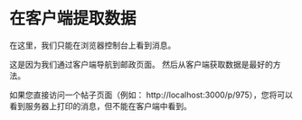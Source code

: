 # 在客户端提取数据

在这里，我们只能在浏览器控制台上看到消息。

这是因为我们通过客户端导航到邮政页面。 然后从客户端获取数据是最好的方法。

如果您直接访问一个帖子页面（例如： http://localhost:3000/p/975），您将可以看到服务器上打印的消息，但不能在客户端中看到。